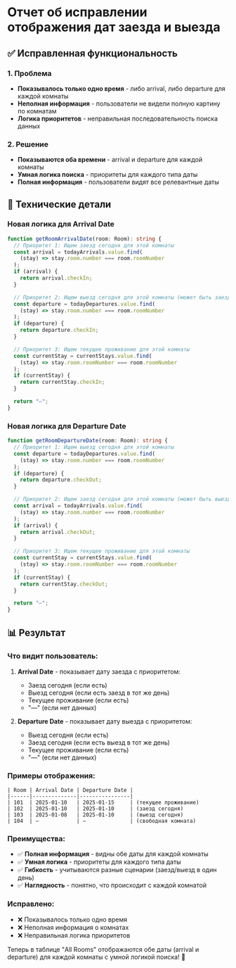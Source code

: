 # Отчет об исправлении отображения дат заезда и выезда

## ✅ Исправленная функциональность

### 1. Проблема

- **Показывалось только одно время** - либо arrival, либо departure для каждой комнаты
- **Неполная информация** - пользователи не видели полную картину по комнатам
- **Логика приоритетов** - неправильная последовательность поиска данных

### 2. Решение

- **Показываются оба времени** - arrival и departure для каждой комнаты
- **Умная логика поиска** - приоритеты для каждого типа даты
- **Полная информация** - пользователи видят все релевантные даты

## 🔧 Технические детали

### Новая логика для Arrival Date

```typescript
function getRoomArrivalDate(room: Room): string {
  // Приоритет 1: Ищем заезд сегодня для этой комнаты
  const arrival = todayArrivals.value.find(
    (stay) => stay.room.number === room.roomNumber
  );
  if (arrival) {
    return arrival.checkIn;
  }

  // Приоритет 2: Ищем выезд сегодня для этой комнаты (может быть заезд в тот же день)
  const departure = todayDepartures.value.find(
    (stay) => stay.room.number === room.roomNumber
  );
  if (departure) {
    return departure.checkIn;
  }

  // Приоритет 3: Ищем текущее проживание для этой комнаты
  const currentStay = currentStays.value.find(
    (stay) => stay.room.roomNumber === room.roomNumber
  );
  if (currentStay) {
    return currentStay.checkIn;
  }

  return "—";
}
```

### Новая логика для Departure Date

```typescript
function getRoomDepartureDate(room: Room): string {
  // Приоритет 1: Ищем выезд сегодня для этой комнаты
  const departure = todayDepartures.value.find(
    (stay) => stay.room.number === room.roomNumber
  );
  if (departure) {
    return departure.checkOut;
  }

  // Приоритет 2: Ищем заезд сегодня для этой комнаты (может быть выезд в тот же день)
  const arrival = todayArrivals.value.find(
    (stay) => stay.room.number === room.roomNumber
  );
  if (arrival) {
    return arrival.checkOut;
  }

  // Приоритет 3: Ищем текущее проживание для этой комнаты
  const currentStay = currentStays.value.find(
    (stay) => stay.room.roomNumber === room.roomNumber
  );
  if (currentStay) {
    return currentStay.checkOut;
  }

  return "—";
}
```

## 📊 Результат

### Что видит пользователь:

1. **Arrival Date** - показывает дату заезда с приоритетом:

   - Заезд сегодня (если есть)
   - Выезд сегодня (если есть заезд в тот же день)
   - Текущее проживание (если есть)
   - "—" (если нет данных)

2. **Departure Date** - показывает дату выезда с приоритетом:
   - Выезд сегодня (если есть)
   - Заезд сегодня (если есть выезд в тот же день)
   - Текущее проживание (если есть)
   - "—" (если нет данных)

### Примеры отображения:

```
| Room | Arrival Date | Departure Date |
|------|--------------|----------------|
| 101  | 2025-01-10   | 2025-01-15     | (текущее проживание)
| 102  | 2025-01-10   | 2025-01-10     | (заезд сегодня)
| 103  | 2025-01-08   | 2025-01-10     | (выезд сегодня)
| 104  | —            | —              | (свободная комната)
```

### Преимущества:

- ✅ **Полная информация** - видны обе даты для каждой комнаты
- ✅ **Умная логика** - приоритеты для каждого типа даты
- ✅ **Гибкость** - учитываются разные сценарии (заезд/выезд в один день)
- ✅ **Наглядность** - понятно, что происходит с каждой комнатой

### Исправлено:

- ❌ Показывалось только одно время
- ❌ Неполная информация о комнатах
- ❌ Неправильная логика приоритетов

Теперь в таблице "All Rooms" отображаются обе даты (arrival и departure) для каждой комнаты с умной логикой поиска! 🎉








